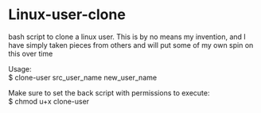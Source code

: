 # Linux-user-clone
bash script to clone a linux user. This is by no means my invention, and I have simply taken pieces from others and will put some of my own spin on this over time 

Usage:<br>
$ clone-user src_user_name new_user_name

Make sure to set the back script with permissions to execute:<br>
$ chmod u+x clone-user
